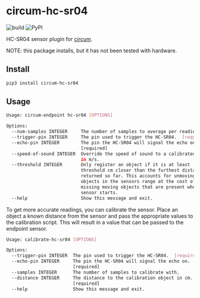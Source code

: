 # circum-hc-sr04

![build](https://travis-ci.com/LumineerLabs/circum-hc-sr04.svg?branch=master) ![PyPI](https://img.shields.io/pypi/v/circum-hc-sr04)

HC-SR04 sensor plugin for [circum](https://github.com/LumineerLabs/circum).

NOTE: this package installs, but it has not been tested with hardware.

## Install

```bash
pip3 install circum-hc-sr04
```

## Usage

```bash
Usage: circum-endpoint hc-sr04 [OPTIONS]

Options:
  --num-samples INTEGER     The number of samples to average per reading.
  --trigger-pin INTEGER     The pin used to trigger the HC-SR04.  [required]
  --echo-pin INTEGER        The pin the HC-SR04 will signal the echo on.
                            [required]
  --speed-of-sound INTEGER  Override the speed of sound to a calibrated value
                            in m/s.
  --threshold INTEGER       Only register an object if it is at least
                            threshold cm closer than the furthest distance
                            returned so far. This accounts for unmoving
                            objects in the sensors range at the cost of
                            missing moving objects that are present when the
                            sensor starts.
  --help                    Show this message and exit.
```

To get more accurate readings, you can calibrate the sensor. Place an object a known distance from the sensor and pass the appropriate values to the calibration script. This will result in a value that can be passed to the endpoint sensor.
```bash
Usage: calibrate-hc-sr04 [OPTIONS]

Options:
  --trigger-pin INTEGER  The pin used to trigger the HC-SR04.  [required]
  --echo-pin INTEGER     The pin the HC-SR04 will signal the echo on.
                         [required]
  --samples INTEGER      The number of samples to calibrate with.
  --distance INTEGER     The distance to the calibration object in cm.
                         [required]
  --help                 Show this message and exit.
```
